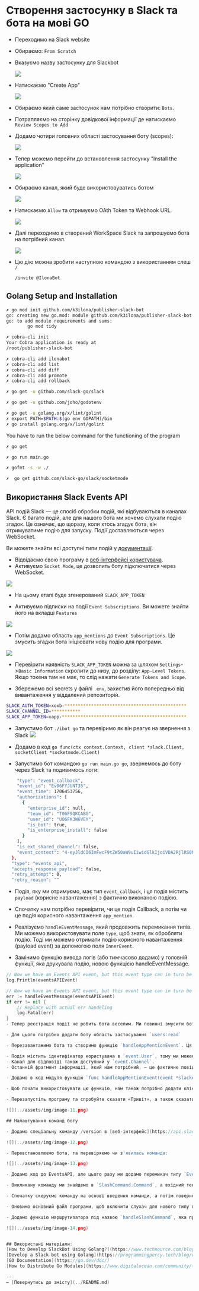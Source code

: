 # Створення застосунку в Slack та бота на мові GO

- Переходимо на Slack website
- Обираємо: `From Scratch`
- Вказуємо назву застосунку для Slackbot

    ![](../assets/img/image-0.png)  

- Натискаємо "Create App"

    ![](../assets/img/image-1.png)

- Обираємо який саме застосунок нам потрібно створити: `Bots`.
- Потрапляємо на сторінку довідкової інформації де натискаємо `Review Scopes to Add`  
- Додамо чотири головних області застосування боту (scopes):

    ![](../assets/img/image-2.png)

- Тепер можемо перейти до встановлення застосунку "Install the application"

    ![](../assets/img/image-3.png)

- Обираємо канал, який буде використовуватись ботом

    ![](../assets/img/image-4.png)

- Натискаємо `Allow` та отримуємо OAth Token та Webhook URL. 

    ![](../assets/img/image-5.png)

- Далі переходимо в створений WorkSpace Slack та запрошуємо бота на потрібний канал.

    ![](../assets/img/image-6.png)

- Цю дію можна зробити наступною командою з використанням слеш `/`
  
    `/invite @IlonaBot`

## Golang Setup and Installation

```sh
✗ go mod init github.com/k3ilona/publisher-slack-bot
go: creating new go.mod: module github.com/k3ilona/publisher-slack-bot
go: to add module requirements and sums:
        go mod tidy

✗ cobra-cli init          
Your Cobra application is ready at
/root/publisher-slack-bot

✗ cobra-cli add ilonabot
✗ cobra-cli add list
✗ cobra-cli add diff
✗ cobra-cli add promote
✗ cobra-cli add rollback

✗ go get -u github.com/slack-go/slack

✗ go get -u github.com/joho/godotenv 

✗ go get -u golang.org/x/lint/golint
✗ export PATH=$PATH:$(go env GOPATH)/bin
✗ go install golang.org/x/lint/golint
```

You have to run the below command for the functioning of the program

```sh
✗ go get

✗ go run main.go

✗ gofmt -s -w ./                         

✗  go get github.com/slack-go/slack/socketmode

```
## Використання Slack Events API

API подій Slack — це спосіб обробки подій, які відбуваються в каналах Slack. Є багато подій, але для нашого бота ми хочемо слухати подію згадок. Це означає, що щоразу, коли хтось згадує бота, він отримуватиме подію для запуску. Події доставляються через WebSocket.

Ви можете знайти всі доступні типи подій у [документації](https://api.slack.com/web).

- Відвідаємо свою програму в [веб-інтерфейсі користувача](https://api.slack.com/apps). 
- Активуємо `Socket Mode`, це дозволить боту підключатися через WebSocket. 

![](../assets/img/image-7.png)  

- На цьому етапі буде згенерований `SLACK_APP_TOKEN`

- Активуємо підписки на події `Event Subscriptions`. Ви можете знайти його на вкладці `Features`  

![](../assets/img/image-8.png)  

- Потім додамо область `app_mentions` до `Event Subscriptions`. Це змусить згадки бота ініціювати нову подію для програми.

![](../assets/img/image-9.png) 

- Перевірити наявність `SLACK_APP_TOKEN` можна за шляхом `Settings`->`Basic Information` скролити до низу, до розділу: `App-Level Tokens`. Якщо токена там не має, то слід нажати `Generate Tokens and Scope`.

- Збережемо всі secrets у файлі `.env`, захистив його попередньо від вивантаження у віддалений репозиторій. 
```sh
SLACK_AUTH_TOKEN=xoxb-**********************************************
SLACK_CHANNEL_ID=***********
SLACK_APP_TOKEN=xapp-***********************************************
```
- Запустимо бот `./ibot go` та перевіримо як він реагує на звернення з Slack
![](../assets/img/image-10.png)

- Додамо в код `go func(ctx context.Context, client *slack.Client, socketClient *socketmode.Client)` 
- Запустимо бот командою `go run main.go go`, звернемось до боту через Slack та подивимось логи: 

```sh
    "type": "event_callback",
    "event_id": "Ev06FYJUNT35",
    "event_time": 1706453756,
    "authorizations": [
      {
        "enterprise_id": null,
        "team_id": "T06F9QKCABG",
        "user_id": "U06FK3W6VEY",
        "is_bot": true,
        "is_enterprise_install": false
      }
    ],
    "is_ext_shared_channel": false,
    "event_context": "4-eyJldCI6ImFwcF9tZW50aW9uIiwidGlkIjoiVDA2RjlRS0NBQkciLCJhaWQiOiJBMDZGSzFNMEFCRSIsImNpZCI6IkMwNkZWNDJMS0o1In0"
  },
  "type": "events_api",
  "accepts_response_payload": false,
  "retry_attempt": 0,
  "retry_reason": ""
```
- Подія, яку ми отримуємо, має тип `event_callback`, і ця подія містить `payload` (корисне навантаження) з фактично виконаною подією.

- Спочатку нам потрібно перевірити, чи це подія Callback, а потім чи це подія корисного навантаження `app_mention`.

- Реалізуємо `handleEventMessage`, який продовжить перемикання типів. Ми можемо використовувати поле `type`, щоб знати, як обробляти подію. Тоді ми можемо отримати подію корисного навантаження (payload event) за допомогою поля `InnerEvent`.

- Замінимо функцію вивода логів (або тимчасово додамо) у головній функції, яка друкувала подію, новою функцією handleEventMessage.

```go
// Now we have an Events API event, but this event type can in turn be many types, so we actually need another type switch
log.Println(eventsAPIEvent)

// Now we have an Events API event, but this event type can in turn be many types, so we actually need another type switch
err := handleEventMessage(eventsAPIEvent)
if err != nil {
	// Replace with actual err handeling
	log.Fatal(err)
}
- Тепер реєстрація події не робить бота веселим. Ми повинні змусити бота відповідати користувачеві, який його згадав, і якщо він сказав привіт, він також повинен привітати його.

- Для цього потрібно додати боту область застосування `users:read`

- Перезавантажимо бота та створимо функцію `handleAppMentionEvent`. Ця функція прийматиме `*slackevents.AppMentionEvent` та `slack.Client` як вхідні дані, щоб вона могла відповісти.

- Подія містить ідентифікатор користувача в `event.User`, тому ми можемо використовувати цей ідентифікатор для отримання інформації про користувача. 
- Канал для відповіді також доступний у `event.Channel`. 
- Останній фрагмент інформації, який нам потрібний, — це фактичне повідомлення, яке користувач надіслав, згадуючи, яке знаходиться в `event.Text`.

- Додамо в код модуля функцію `func handleAppMentionEvent(event *slackevents.AppMentionEvent, client *slack.Client)`

- Щоб почати використовувати цю функцію, нам також потрібно додати клієнта як вхідний параметр. Тому ми повинні оновити `handleEventMessage`, щоб прийняти його.

- Перезапустіть програму та спробуйте сказати «Привіт», а також сказати щось інше, щоб переконатися, що вона працює належним чином. Якщо ви отримуєте помилку «missing_scope», ви пропустили певний обсяг.

![](../assets/img/image-11.png)

## Налаштування команд боту

- Додамо спеціальну команду /version в [веб-інтерфейс](https://api.slack.com/apps/A06FK1M0ABE/slash-commands). Коли ця команда спрацьовує, ми змусимо бота надіслати версію нашого застосунку.

![](../assets/img/image-12.png)

- Перевстановлюємо бота, та перевіряємо чи з'явилась команда:

![](../assets/img/image-13.png)

- Додамо код до EventsAPI, але цього разу ми додамо перемикач типу `EventTypeSlashCommand`

- Викликану команду ми знайдемо в `SlashCommand.Command`, а вхідний текст – у `SlashCommand.Text`. 

- Спочатку скеруємо команду на основі введення команди, а потім повернемо привітання в текстове поле. 

- Оновимо основний файл програми, щоб включити слухач для нового типу подій повідомлень у веб-сокеті.

- Додамо функцію маршрутизатора під назвою `handleSlashCommand`, яка просто перенаправлятиме до іншої функції. Наразі це може здатися надмірним, але якщо ви плануєте додати більше функцій, простіше створити кілька невеликих функцій. Особливо, якщо ви використовуєте модульні тести.

![](../assets/img/image-14.png)


## Використані матеріали:
[How to Develop SlackBot Using Golang?](https://www.technource.com/blog/how-to-create-a-slackbot-using-golang/#What_Is_Slack_Bot)  
[Develop a Slack-bot using Golang](https://programmingpercy.tech/blog/develop-a-slack-bot-using-golang/)   
[GO Documentation](https://go.dev/doc/)   
[How to Distribute Go Modules](https://www.digitalocean.com/community/tutorials/how-to-distribute-go-modules)  

---
← [Повернутись до змісту](../README.md)  

